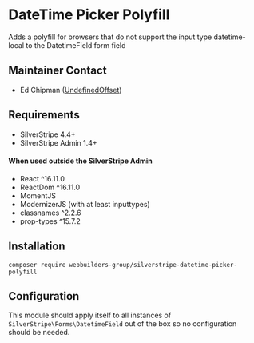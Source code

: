 DateTime Picker Polyfill
=================
Adds a polyfill for browsers that do not support the input type datetime-local to the DatetimeField form field

## Maintainer Contact
* Ed Chipman ([UndefinedOffset](https://github.com/UndefinedOffset))


## Requirements
* SilverStripe 4.4+
* SilverStripe Admin 1.4+

#### When used outside the SilverStripe Admin
* React ^16.11.0
* ReactDom ^16.11.0
* MomentJS
* ModernizerJS (with at least inputtypes)
* classnames ^2.2.6
* prop-types ^15.7.2


## Installation
```
composer require webbuilders-group/silverstripe-datetime-picker-polyfill
```

## Configuration
This module should apply itself to all instances of `SilverStripe\Forms\DatetimeField` out of the box so no configuration should be needed.
